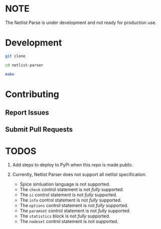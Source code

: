 # NOTE

The Netlist Parse is under development and not ready for production use.


# Development

```bash
git clone

cd netlist-parser

make
```

# Contributing

## Report Issues

## Submit Pull Requests


# TODOS

1. Add steps to deploy to PyPi when this repo is made public.

1. Currently, Netlist Parser does not support all netlist specification.
    * Spice simluation language is not supported.
    * The `check` control statement is not *fully* supported.
    * The `ic` control statement is not *fully* supported.
    * The `info` control statement is not *fully* supported.
    * The `options` control statement is not *fully* supported.
    * The `paramset` control statement is not *fully* supported.
    * The `statistics` block is not *fully* supported.
    * The `nodeset` control statement is *not* supported.

